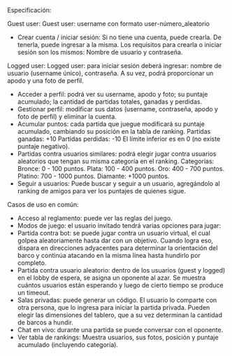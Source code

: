 
Especificación:

Guest user:
Guest user: username con formato user-número_aleatorio
- Crear cuenta / iniciar sesión: Si no tiene una cuenta, puede crearla. De tenerla, puede ingresar a la misma. Los requisitos para crearla o iniciar sesión son los mismos: Nombre de usuario y contraseña.


Logged user:
Logged user: para iniciar sesión deberá ingresar: nombre de usuario (username único), contraseña. A su vez, podrá proporcionar un apodo y una foto de perfil.
- Acceder a perfil: podrá ver su username, apodo y foto; su puntaje acumulado; la cantidad de partidas totales, ganadas y perdidas.
- Gestionar perfil: modificar sus datos (username, contraseña, apodo y foto de perfil) y eliminar la cuenta.
- Acumular puntos: cada partida que juegue modificará su puntaje acumulado, cambiando su posición en la tabla de ranking.
  Partidas ganadas: +10
  Partidas perdidas: -10
  El límite inferior es en 0 (no existe puntaje negativo).
- Partidas contra usuarios similares: podrá elegir jugar contra usuarios aleatorios que tengan su misma categoría en el ranking.
  Categorías:
  Bronce: 0 - 100 puntos.
  Plata: 100 - 400 puntos.
  Oro: 400 - 700 puntos.
  Platino: 700 - 1000 puntos.
  Diamante: +1000 puntos.
- Seguir a usuarios: Puede buscar y seguir a un usuario, agregándolo al ranking de amigos para ver los puntajes de quienes sigue.


Casos de uso en común:
- Acceso al reglamento: puede ver las reglas del juego.
- Modos de juego: el usuario invitado tendrá varias opciones para jugar:
- Partida contra bot: se puede jugar contra un usuario virtual, el cual golpea aleatoriamente hasta dar con un objetivo. Cuando logra eso, dispara en direcciones adyacentes para determinar la orientación del barco y continúa atacando en la misma línea hasta hundirlo por completo.
- Partida contra usuario aleatorio: dentro de los usuarios (guest y logged) en el lobby de espera, se asigna un oponente al azar. Se muestra cuántos usuarios están esperando y luego de cierto tiempo se produce un timeout.
- Salas privadas: puede generar un código. El usuario lo comparte con otra persona, que lo ingresa para iniciar la partida privada. Pueden elegir las dimensiones del tablero, que a su vez determinan la cantidad de barcos a hundir.
- Chat en vivo: durante una partida se puede conversar con el oponente.
- Ver tabla de rankings: Muestra usuarios, sus fotos, posición y puntaje acumulado (incluyendo categoría).

